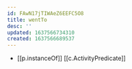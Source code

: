 ```yaml
---
id: FAwN17jTIWAeZ6EEFC5O8
title: wentTo
desc: ''
updated: 1637566734310
created: 1637566689537
---
```


- [[p.instanceOf]] [[c.ActivityPredicate]]
